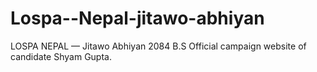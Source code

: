 # Lospa--Nepal-jitawo-abhiyan
 LOSPA NEPAL — Jitawo Abhiyan 2084 B.S Official campaign website of candidate Shyam Gupta.
